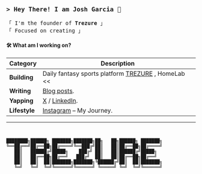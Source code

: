 
<h3 align="left">
        <samp>&gt; Hey There! I am
              <b>Josh Garcia</b> 👾
        </samp>
</h3>
<p align="left">
        <!-- Intro -->
        <samp>
                「 I'm the founder of <b>Trezure</b> 」
                <br>
                「 Focused on creating</b> 」
                <br> 
                
#### 🛠️ What am I working on?

| **Category**      | **Description**                                                                                                                                                                                           |
| ----------------- | --------------------------------------------------------------------------------------------------------------------------------------------------------------------------------------------------------- |
| **Building**      | Daily fantasy sports platform [TREZURE](https://www.playtrezure.com/) , HomeLab <<                                                                   |
| **Writing**       | [Blog posts](https://josh2c.github.io/jgarcia/index.html).                                                                                                                                                                     |
| **Yapping**       | [X](https://x.com/joshgarciac) / [LinkedIn](https://www.linkedin.com/in/josh-garcia-08687a15b/).                                  |
| **Lifestyle**    | [Instagram](https://www.instagram.com/joshgarc1a_/) – My Journey.                                                                                                                                                                                                                                              |

---

```


████████╗██████╗ ███████╗███████╗██╗   ██╗██████╗ ███████╗
╚══██╔══╝██╔══██╗██╔════╝╚══███╔╝██║   ██║██╔══██╗██╔════╝
   ██║   ██████╔╝█████╗    ███╔╝ ██║   ██║██████╔╝█████╗  
   ██║   ██╔══██╗██╔══╝   ███╔╝  ██║   ██║██╔══██╗██╔══╝  
   ██║   ██║  ██║███████╗███████╗╚██████╔╝██║  ██║███████╗
   ╚═╝   ╚═╝  ╚═╝╚══════╝╚══════╝ ╚═════╝ ╚═╝  ╚═╝╚══════╝


   ```
